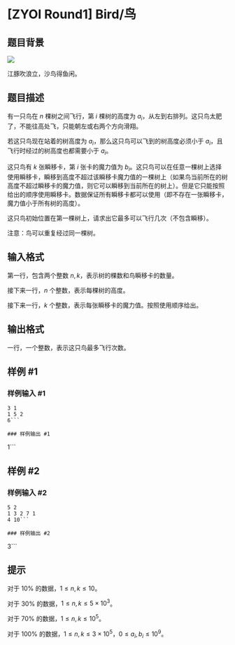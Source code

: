 # [ZYOI Round1] Bird/鸟

## 题目背景

![](https://cdn.luogu.com.cn/upload/image_hosting/hdzxjtsk.png)

江豚吹浪立，沙鸟得鱼闲。

## 题目描述

有一只鸟在 $n$ 棵树之间飞行，第 $i$ 棵树的高度为 $a_i$，从左到右排列。这只鸟太肥了，不能往高处飞，只能朝左或右两个方向滑翔。

若这只鸟现在站着的树高度为 $a_i$，那么这只鸟可以飞到的树高度必须小于 $a_i$，且飞行时经过的树高度也都需要小于 $a_i$。

这只鸟有 $k$ 张瞬移卡，第 $i$ 张卡的魔力值为 $b_i$。这只鸟可以在任意一棵树上选择使用瞬移卡，瞬移到高度不超过该瞬移卡魔力值的一棵树上（如果鸟当前所在的树高度不超过瞬移卡的魔力值，则它可以瞬移到当前所在的树上）。但是它只能按照给出的顺序使用瞬移卡。数据保证所有瞬移卡都可以使用（即不存在一张瞬移卡，魔力值小于所有树的高度）。

这只鸟初始位置在第一棵树上，请求出它最多可以飞行几次（不包含瞬移）。

注意：鸟可以重复经过同一棵树。

## 输入格式

第一行，包含两个整数 $n,k$，表示树的棵数和鸟瞬移卡的数量。

接下来一行，$n$ 个整数，表示每棵树的高度。

接下来一行，$k$ 个整数，表示每张瞬移卡的魔力值。按照使用顺序给出。 

## 输出格式

一行，一个整数，表示这只鸟最多飞行次数。

## 样例 #1

### 样例输入 #1
```
3 1
1 5 2
6```

### 样例输出 #1

```
1```

## 样例 #2

### 样例输入 #2
```
5 2
1 3 2 7 1
4 10```

### 样例输出 #2

```
3```

## 提示

对于 $10\%$ 的数据，$1 \le n,k \le 10$。

对于 $30\%$ 的数据，$1 \le n,k \le 5 \times 10^3$。  

对于 $70\%$ 的数据，$1 \le n,k \le 10^5$。  

对于 $100\%$ 的数据，$1 \le n,k \le 3 \times 10^5$，$0 \le a_i,b_i \le 10^9$。
